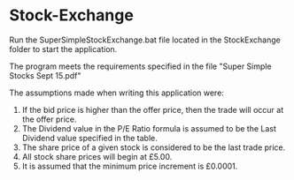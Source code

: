 # Stock-Exchange

Run the SuperSimpleStockExchange.bat file located in the StockExchange folder to start the application.

The program meets the requirements specified in the file "Super Simple Stocks Sept 15.pdf"

The assumptions made when writing this application were:

1. If the bid price is higher than the offer price, then the trade will occur at the offer price.
2. The Dividend value in the P/E Ratio formula is assumed to be the Last Dividend value specified in the table.
3. The share price of a given stock is considered to be the last trade price.
4. All stock share prices will begin at £5.00.
5. It is assumed that the minimum price increment is £0.0001.
